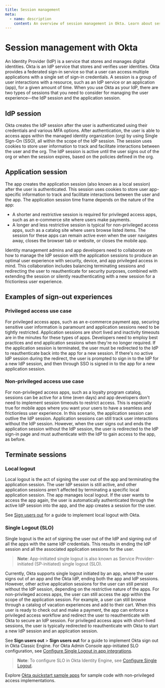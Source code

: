 ```yaml
---
title: Session management
meta:
  - name: description
    content: An overview of session management in Okta. Learn about sessions in Okta and what kind of session sign out to implement.
---
```


# Session management with Okta

<ClassicDocOieVersionNotAvailable />

An Identity Provider (IdP) is a service that stores and manages digital identities. Okta is an IdP service that stores and verifies user identities. Okta provides a federated sign-in service so that a user can access multiple applications with a single set of sign-in credentials. A session is a group of user interactions with a resource, such as an IdP service or an application (app), for a given amount of time. When you use Okta as your IdP, there are two types of sessions that you need to consider for managing the user experience&mdash;the IdP session and the application session.

## IdP session

Okta creates the IdP session after the user is authenticated using their credentials and various MFA options. After authentication, the user is able to access apps within the managed identity organization (org) by using Single Sign-On (SSO), all within the scope of the IdP session. The session uses cookies to store user information to track and facilitate interactions between the user and the org. The IdP session is active until the user signs out of the org or when the session expires, based on the policies defined in the org.

## Application session

The app creates the application session (also known as a local session) after the user is authenticated. This session uses cookies to store user app-specific information to track and facilitate interactions between the user and the app. The application session time frame depends on the nature of the app:

* A shorter and restrictive session is required for privileged access apps, such as an e-commerce site where users make payments.
* A longer and less restrictive session is typical for non-privileged access apps, such as a catalog site where users browse listed items. The session for these apps can remain active even when the user navigates away, closes the browser tab or website, or closes the mobile app.

Identity management admins and app developers need to collaborate on how to manage the IdP session with the application sessions to produce an optimal user experience with security, device, and app privileged access in mind. This collaboration includes balancing terminating sessions and redirecting the user to reauthenticate for security purposes, combined with extending the session or silently reauthenticating with a new session for a frictionless user experience.

## Examples of sign-out experiences

### Privileged access use case

For privileged access apps, such as an e-commerce payment app, securing sensitive user information is paramount and application sessions need to be tightly restricted. Application sessions are short lived and inactivity timeouts are in the minutes for these types of apps. Developers need to employ best practices and end application sessions when they're no longer required. If the application session is terminated, the user must be redirected to the IdP to reauthenticate back into the app for a new session. If there's no active IdP session during the redirect, the user is prompted to sign in to the IdP for a new IdP session, and then through SSO is signed in to the app for a new application session.

### Non-privileged access use case

For non-privileged access apps, such as a loyalty program catalog, sessions can be active for a time (even days) and app developers don't need to implement session timeouts to restrict access. This is especially true for mobile apps where you want your users to have a seamless and frictionless user experience. In this scenario, the application session can outlive the IdP session. Application sessions can still track user interactions without the IdP session. However, when the user signs out and ends the application session without the IdP session, the user is redirected to the IdP sign-in page and must authenticate with the IdP to gain access to the app, as before.

## Terminate sessions

### Local logout

Local logout is the act of signing the user out of the app and terminating the application session. The user IdP session is still active, and other application sessions aren't affected by terminating a specific local application session. The app manages local logout. If the user wants to access the app again, the user is automatically authenticated through the active IdP session into the app, and the app creates a session for the user.

See [Sign users out](/docs/guides/sign-users-out) for a guide to implement local logout with Okta.

### Single Logout (SLO)

Single logout is the act of signing the user out of the IdP and signing out of all the apps with the same IdP credentials. This results in ending the IdP session and all the associated application sessions for the user.

> **Note**: App-initiated single logout is also known as Service Provider-initiated (SP-initiated) single logout (SLO).

Currently, Okta supports single logout initiated by an app, where the user signs out of an app and the Okta IdP, ending both the app and IdP sessions. However, other active application sessions for the user can still persist without the IdP session, depending on the restrictive nature of the apps. For non-privileged access apps, the user can still access the app within the scope of the application session. For example, a user can still browse through a catalog of vacation experiences and add to their cart. When this user is ready to check out and make a payment, the app can enforce a privileged access workflow and redirect the user to reauthenticate with Okta to secure an IdP session. For privileged access apps with short-lived sessions, the user is typically redirected to reauthenticate with Okta to start a new IdP session and an application session.

See **Sign users out** > **Sign users out** for a guide to implement Okta sign out in Okta Classic Engine. For Okta Admin Console app-initiated SLO configuration, see [Configure Single Logout in app integrations](https://help.okta.com/okta_help.htm?id=ext_Apps_Single_Logout).

> **Note**: To configure SLO in Okta Identity Engine, see [Configure Single Logout](/docs/guides/single-logout/main/).

Explore [Okta quickstart sample apps](/docs/guides/quickstart/) for sample code with non-privileged access implementations.
